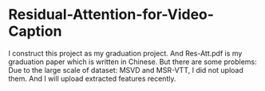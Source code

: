 # Residual-Attention-for-Video-Caption
I construct this project as my graduation project. And Res-Att.pdf is my graduation paper which is written in Chinese.
But there are  some problems:
Due to the large scale of dataset: MSVD and MSR-VTT, I did not upload them. And I will upload extracted features recently.
